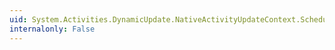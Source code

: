 ```yaml
---
uid: System.Activities.DynamicUpdate.NativeActivityUpdateContext.ScheduleAction(System.Activities.ActivityAction,System.Activities.CompletionCallback,System.Activities.FaultCallback)
internalonly: False
---
```

